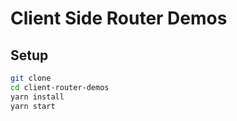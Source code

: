 # Client Side Router Demos
[//]: # (Base project used is here: https://github.com/tylerbuchea/my-simple-app, http://blog.tylerbuchea.com/super-simple-react-redux-application-example/)

## Setup

```bash
git clone
cd client-router-demos
yarn install
yarn start
```
